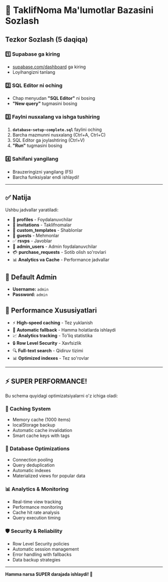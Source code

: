# 🚀 TaklifNoma Ma'lumotlar Bazasini Sozlash

## Tezkor Sozlash (5 daqiqa)

### 1️⃣ Supabase ga kiring
- [supabase.com/dashboard](https://supabase.com/dashboard) ga kiring
- Loyihangizni tanlang

### 2️⃣ SQL Editor ni oching
- Chap menyudan **"SQL Editor"** ni bosing
- **"New query"** tugmasini bosing

### 3️⃣ Faylni nusxalang va ishga tushiring
1. **`database-setup-complete.sql`** faylini oching
2. Barcha mazmunni nusxalang (Ctrl+A, Ctrl+C)
3. SQL Editor ga joylashtiring (Ctrl+V)
4. **"Run"** tugmasini bosing

### 4️⃣ Sahifani yangilang
- Brauzeringizni yangilang (F5)
- Barcha funksiyalar endi ishlaydi!

---

## ✅ Natija

Ushbu jadvallar yaratiladi:
- 👤 **profiles** - Foydalanuvchilar
- 📨 **invitations** - Taklifnomalar  
- 🎨 **custom_templates** - Shablonlar
- 👥 **guests** - Mehmonlar
- ✅ **rsvps** - Javoblar
- 👑 **admin_users** - Admin foydalanuvchilar
- 💳 **purchase_requests** - Sotib olish so'rovlari
- 📊 **Analytics va Cache** - Performance jadvallar

## 🔑 Default Admin
- **Username:** `admin`
- **Password:** `admin`

## 🚀 Performance Xususiyatlari
- ⚡ **High-speed caching** - Tez yuklanish
- 🔄 **Automatic fallback** - Hamma holatlarda ishlaydi
- 📈 **Analytics tracking** - To'liq statistika
- 🔒 **Row Level Security** - Xavfsizlik
- 🔍 **Full-text search** - Qidiruv tizimi
- 📊 **Optimized indexes** - Tez so'rovlar

---

## ⚡ SUPER PERFORMANCE!

Bu schema quyidagi optimizatsiyalarni o'z ichiga oladi:

### 🚀 Caching System
- Memory cache (1000 items)
- localStorage backup
- Automatic cache invalidation
- Smart cache keys with tags

### 🔧 Database Optimizations
- Connection pooling
- Query deduplication
- Automatic indexes
- Materialized views for popular data

### 📊 Analytics & Monitoring
- Real-time view tracking
- Performance monitoring
- Cache hit rate analysis
- Query execution timing

### 🛡️ Security & Reliability
- Row Level Security policies
- Automatic session management
- Error handling with fallbacks
- Data backup strategies

---

**Hamma narsa SUPER darajada ishlaydi! 🎉**
